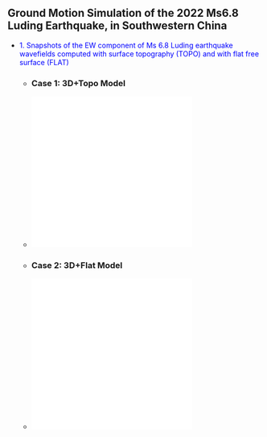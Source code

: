## Ground Motion Simulation of the 2022 Ms6.8 Luding Earthquake, in Southwestern China

 + <font color=blue siez=5>1. Snapshots of the EW component of Ms 6.8 Luding earthquake wavefields computed with surface topography (TOPO) and with flat free surface (FLAT)</font>

   + ### Case 1: 3D+Topo Model
   + <iframe src="//player.bilibili.com/player.html?aid=873028275&bvid=BV1zN4y1X7BK&cid=1255775927&page=1&high_quality=1" allowfullscreen="allowfullscreen" width="70%" height="300" scrolling="no" frameborder="0" sandbox="allow-top-navigation allow-same-origin allow-forms allow-scripts"> </iframe>
   + ### Case 2: 3D+Flat Model
   + <iframe src="//player.bilibili.com/player.html?aid=318097476&bvid=BV1mP411h72N&cid=1255843934&page=1&high_quality=2" allowfullscreen="allowfullscreen" width="70%" height="300" scrolling="no" frameborder="0" sandbox="allow-top-navigation allow-same-origin allow-forms allow-scripts"> </iframe>



